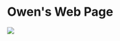 <!DOCTYPE html>
<html>
<body>

<h1>Owen's Web Page</h1>

<img src="../images/HarlemRiverSewerOutflow.png">

</body>
</html>
